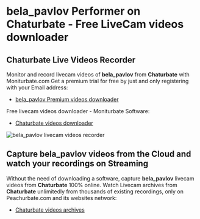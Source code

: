 # bela_pavlov Performer on Chaturbate - Free LiveCam videos downloader

## Chaturbate Live Videos Recorder

Monitor and record livecam videos of **bela_pavlov** from **Chaturbate** with Moniturbate.com
Get a premium trial for free by just and only registering with your Email address:
* [bela_pavlov Premium videos downloader](https://moniturbate.com/request-demo-licence-key.html)

Free livecam videos downloader - Moniturbate Software:
* [Chaturbate videos downloader](https://moniturbate.com/moniturbate-download-software.html)

![bela_pavlov livecam videos recorder](https://peachurnet.com/templates/moniturbate-software.png)


## Capture bela_pavlov videos from the Cloud and watch your recordings on Streaming

Without the need of downloading a software, capture **bela_pavlov** livecam videos from **Chaturbate** 100% online.
Watch Livecam archives from **Chaturbate** unlimitedly from thousands of existing recordings, only on Peachurbate.com and its websites network:
* [Chaturbate videos archives](https://peachurnet.com/)